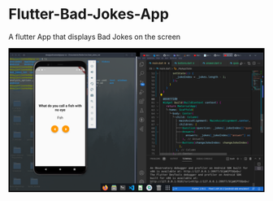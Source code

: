 
# Flutter-Bad-Jokes-App

A flutter App that displays Bad Jokes on the screen 

![Alt text](https://github.com/Deepjyoti-Sarmah/Flutter-Bad-Jokes-App/blob/master/assets/images/flutter_bad_joke.png?raw=true "Bad Joke App")
